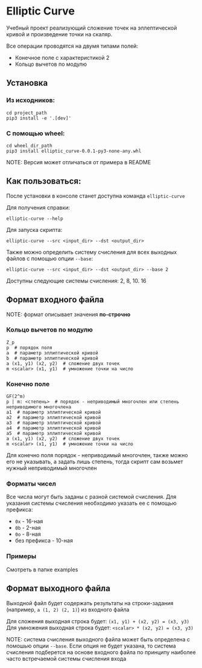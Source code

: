 # Elliptic Curve

Учебный проект реализующий сложение точек на эллептической кривой и
произведение точки на скаляр.

Все операции проводятся на двумя типами полей:
- Конечное поле с характеристикой 2
- Кольцо вычетов по модулю

## Установка
### Из исходников:
```
cd project_path
pip3 install -e '.[dev]'
```

### С помощью wheel:
```
cd wheel_dir_path
pip3 install elliptic_curve-0.0.1-py3-none-any.whl
```

NOTE: Версия может отличаться от примера в README

## Как пользоваться:
После установки в консоле станет доступна команда `elliptic-curve`

Для получения справки:
```
elliptic-curve --help
```

Для запуска скрипта:
```
elliptic-curve --src <input_dir> --dst <output_dir>
```

Также можно определить систему счисления для всех выходных файлов с помощью опции `--base`:
```
elliptic-curve --src <input_dir> --dst <output_dir> --base 2
```

Доступны следующие системы счисления: 2, 8, 10. 16

## Формат входного файла

NOTE: формат описывает значения **по-строчно**

### Кольцо вычетов по модулю
```
Z_p
p  # порядок поля
a  # параметр эллиптической кривой
b  # параметр эллиптической кривой
a (x1, y1) (x2, y2)  # сложение двух точек
m <scalar> (x1, y1)  # умножение точки на число
```
### Конечно поле
```
GF(2^m)
p | m: <степень>  # порядок - неприводимый многочлен или степень неприводимого многочлена
a1  # параметр эллиптической кривой
a2  # параметр эллиптической кривой
a3  # параметр эллиптической кривой
a4  # параметр эллиптической кривой
a5  # параметр эллиптической кривой
a (x1, y1) (x2, y2)  # сложение двух точек
m <scalar> (x1, y1)  # умножение точки на число
```
Для конечно поля порядок - неприводимый многочлен, также можно его не указывать,
 а задать лишь степень, тогда скрипт сам возьмет нужный неприводимый многочлен

### Форматы чисел

Все числа могут быть заданы с разной системой счисления. Для указания системы счисления
необходимо указать ее с помощью префикса:
- `0x` - 16-ная
- `0b` - 2-ная
- `0o` - 8-ная
- без префикса - 10-ная

### Примеры
Смотреть в папке examples

## Формат выходного файла
Выходной файл будет содержать результаты на строки-задания (например, `a (1, 2) (2, 1)`)
из входного файла

Для сложения выходная строка будет: `(x1, y1) + (x2, y2) = (x3, y3)`
Для умножения выходная строка будет: `<scalar> * (x2, y2) = (x3, y3)`

NOTE: система счисления выходного файла может быть определена с помошью опции `--base`.
Если опция не будет указана, то система счисления подберется на основе входного файла по
принципу наиболее часто встречаемой системы счисления входа
